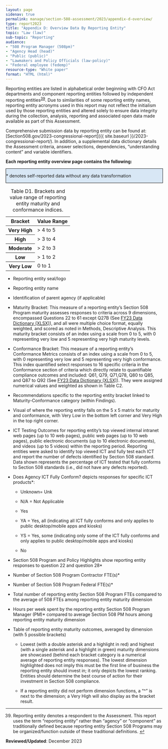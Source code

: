 ```yaml
---
layout: page
sidenav: true
permalink: manage/section-508-assessment/2023/appendix-d-overview/
type: report2023
title: "Appendix D: Overview Data By Reporting Entity"
topic: "Law (law)"
sub-topic: "Reporting"
audience:
- "508 Program Manager (508pm)"
- "Agency Head (head)"
- "Public (public)"
- "Lawmakers and Policy Officials (law-policy)"
- "Federal employee (fedemp)"
resource-type: "White paper"
format: "HTML (html)"
---
```

Reporting entities are listed in alphabetical order beginning with CFO Act departments and component reporting entities followed by independent reporting entities<sup><a href="#fn39" id="fr39">39</a></sup>. Due to similarities of some reporting entity names, reporting entity acronyms used in this report may not reflect the initialism used by those reporting entities and altered solely to ensure data integrity during the collection, analysis, reporting and associated open data made available as part of this Assessment.

Comprehensive submission data by reporting entity can be found at: [Section508.gov/2023-congressional-report]({{ site.baseurl }}/2023-congressional-report/). In addition, a supplemental data dictionary details the Assessment criteria, answer selections, dependencies, “understanding content” and variable identifiers.

<span class="text-secondary-darker"><strong>Each reporting entity overview page contains the following:</strong></span>
<div style="width: 100%; border: 1px solid black; background-color: #D8E7F5;" class="border-base radius-lg padding-1">
  <p>* denotes self-reported data without any data transformation</p>
</div>

<table class="usa-table usa-table--borderless .grid-col striped">
<caption>Table D1. Brackets and value range of reporting entity maturity and conformance indices.</caption>
<thead>
    <tr>
        <th scope="col">Bracket</th>
        <th scope="col">Value Range</th>
    </tr>
</thead>
<tbody>
    <tr>
        <th scope="row">Very High</th>
        <td>> 4 to 5</td>
    </tr>
    <tr>
        <th scope="row">High</th>
        <td>> 3 to 4</td>
    </tr>
    <tr>
        <th scope="row">Moderate</th>
        <td>> 2 to 3</td>
    </tr>
    <tr>
        <th scope="row">Low</th>
        <td>> 1 to 2</td>
    </tr>
    <tr>
        <th scope="row">Very Low</th>
        <td>0 to 1</td>
    </tr>
</tbody>
</table>

* Reporting entity seal/logo

* Reporting entity name
            
* Identification of parent agency (if applicable)
            
* Maturity Bracket: This measure of a reporting entity’s Section 508 Program maturity assesses responses to criteria across 9 dimensions, encompassed Questions 22 to 61 except Q27B (See <a href="https://assets.section508.gov/assets/files/assessment/2023/FY23%20Governmentwide%20Section%20508%20Assessment%20Data%20Dictionary%20Excel.xlsx">FY23 Data Dictionary (XLSX)</a>), and all were multiple choice format, equally weighted, and scored as noted in Methods, Descriptive Analysis. This maturity bracket consists of an index using a scale from 0 to 5, with 0 representing very low and 5 representing very high maturity levels.

* Conformance Bracket: This measure of a reporting entity’s Conformance Metrics consists of an index using a scale from 0 to 5, with 0 representing very low and 5 representing very high conformance. This index quantified select responses to 16 specific criteria in the Conformance section of criteria which directly relate to quantifiable compliance outcomes and included: Q61, Q79, Q71,Q78, Q80 to Q85, and Q87 to Q92 (See <a href="https://assets.section508.gov/assets/files/assessment/2023/FY23%20Governmentwide%20Section%20508%20Assessment%20Data%20Dictionary%20Excel.xlsx">FY23 Data Dictionary (XLSX)</a>). They were assigned numerical values and weighted as shown in Table C2. 

* Recommendations specific to the reporting entity bracket linked to Maturity-Conformance category (within Findings).

* Visual of where the reporting entity falls on the 5 x 5 matrix for maturity and conformance, with Very Low in the bottom left corner and Very High in the top right corner.

* ICT Testing Outcomes for reporting entity’s top viewed internal intranet web pages (up to 10 web pages), public web pages (up to 10 web pages), public electronic documents (up to 10 electronic documents), and videos (up to 5 videos) within the reporting period. Reporting entities were asked to identify top viewed ICT and fully test each ICT and report the number of defects identified by Section 508 standard. Data shown represents the percentage of ICT tested that fully conforms to Section 508 standards (i.e., did not have any defects reported).

* Does Agency ICT Fully Conform? depicts responses for specific ICT products*:

  * Unknown= Unk

  * N/A = Not Applicable

  * Yes

  * YA = Yes, all (indicating all ICT fully conforms and only applies to public desktop/mobile apps and kiosks)

  * YS = Yes, some (indicating only some of the ICT fully conforms and only applies to public desktop/mobile apps and kiosks)

  * No

* Section 508 Program and Policy Highlights show reporting entity responses to question 22
and question 28*

* Number of Section 508 Program Contractor FTE(s)*

* Number of Section 508 Program Federal FTE(s)*

* Total number of reporting entity Section 508 Program FTEs compared to the average of 508 FTEs among reporting entity maturity dimension

* Hours per week spent by the reporting entity Section 508 Program Manager (PM)* compared to average Section 508 PM hours among reporting entity maturity dimension

* Table of reporting entity maturity outcomes, averaged by dimension (with 5 possible brackets)

  * Lowest (with a double asterisk and a highlight in red) and highest (with a single asterisk and a highlight in green) maturity dimensions are showcased (behind each bracket category is a numerical average of reporting entity responses). The lowest dimension highlighted does not imply this must be the first line of business the reporting entity should invest in; it only depicts the lowest ranking. Entities should determine the best course of action for their investment in Section 508 compliance.

  * If a reporting entity did not perform dimension functions, a “^” is next to the dimension; a Very High will also display as the bracket result.

--- 

<div>
    <h2 style="position: absolute; clip: rect(0 0 0 0); visibility: hidden; opacity: 0;" id="footnote-label">Footnotes</h2>
    <ol start="39">
        <li id="fn39">Reporting entity denotes a respondent to the Assessment. This report uses the term “reporting entity” rather than “agency” or “component” as traditionally defined because reporting entity Section 508 Programs may be organized/function outside of these traditional definitions. <a href="#fr39" aria-label="Back to content">↩</a></li>
    </ol>
</div>

**Reviewed/Updated**: December 2023